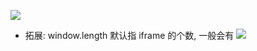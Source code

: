 ![](https://tva1.sinaimg.cn/large/006tNbRwly1g9tp7u3f60j30ue0q875a.jpg)

- 拓展: window.length 默认指 iframe 的个数, 一般会有
  ![](https://tva1.sinaimg.cn/large/006tNbRwly1g9tpckqqdyj30q803it8i.jpg)
